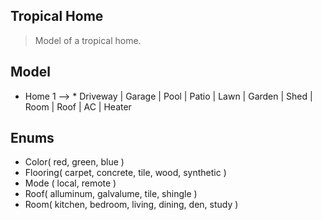 Tropical Home
-------------
>Model of a tropical home.

Model
-----
* Home 1 --> * Driveway | Garage | Pool | Patio | Lawn | Garden | Shed | Room | Roof | AC | Heater

Enums
-----
* Color( red, green, blue )
* Flooring( carpet, concrete, tile, wood, synthetic )
* Mode ( local, remote )
* Roof( alluminum, galvalume, tile, shingle )
* Room( kitchen, bedroom, living, dining, den, study )